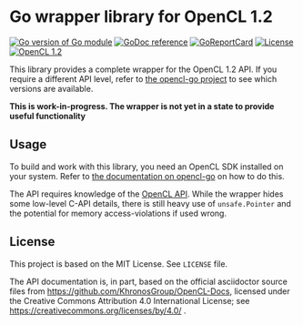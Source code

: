 # Go wrapper library for OpenCL 1.2

[![Go version of Go module](https://img.shields.io/github/go-mod/go-version/opencl-go/cl12.svg)](https://github.com/opencl-go/cl12)
[![GoDoc reference](https://img.shields.io/badge/godoc-reference-blue.svg)](https://pkg.go.dev/github.com/opencl-go/cl12)
[![GoReportCard](https://goreportcard.com/badge/github.com/opencl-go/cl12)](https://goreportcard.com/report/github.com/opencl-go/cl12)
[![License](https://img.shields.io/github/license/opencl-go/cl12.svg)](https://github.com/opencl-go/cl12/blob/main/LICENSE)
[![OpenCL 1.2](https://img.shields.io/badge/OpenCL-1.2-green.svg)][opencl-api]

This library provides a complete wrapper for the OpenCL 1.2 API.
If you require a different API level, refer to [the opencl-go project][opencl-go] to see which versions are available.

**This is work-in-progress. The wrapper is not yet in a state to provide useful functionality**

## Usage

To build and work with this library, you need an OpenCL SDK installed on your system.
Refer to [the documentation on opencl-go][opencl-go] on how to do this.

The API requires knowledge of the [OpenCL API][opencl-api]. While the wrapper hides some low-level C-API details,
there is still heavy use of `unsafe.Pointer` and the potential for memory access-violations if used wrong.

[opencl-api]: https://registry.khronos.org/OpenCL/sdk/1.2/docs/man/xhtml/
[opencl-go]: https://opencl-go.github.com

## License

This project is based on the MIT License. See `LICENSE` file.

The API documentation is, in part, based on the official asciidoctor source files from https://github.com/KhronosGroup/OpenCL-Docs,
licensed under the Creative Commons Attribution 4.0 International License; see https://creativecommons.org/licenses/by/4.0/ .
